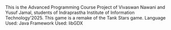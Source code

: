 This is the Advanced Programming Course Project of Vivaswan Nawani and Yusuf Jamal, students of Indraprastha Institute of Information Technology'2025. 
This game is a remake of the Tank Stars game.
Language Used: Java
Framework Used: libGDX
